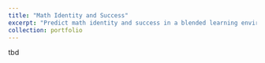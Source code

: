 ```yaml
---
title: "Math Identity and Success"
excerpt: "Predict math identity and success in a blended learning environment using language and click-stream data"
collection: portfolio
---
```


tbd

